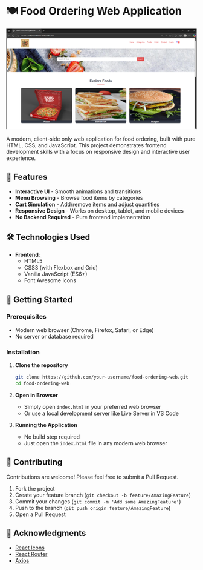 # 🍽️ Food Ordering Web Application

![Food Ordering Web App](img/Front%20look.png)

A modern, client-side only web application for food ordering, built with pure HTML, CSS, and JavaScript. This project demonstrates frontend development skills with a focus on responsive design and interactive user experience.

## 🚀 Features

- **Interactive UI** - Smooth animations and transitions
- **Menu Browsing** - Browse food items by categories
- **Cart Simulation** - Add/remove items and adjust quantities
- **Responsive Design** - Works on desktop, tablet, and mobile devices
- **No Backend Required** - Pure frontend implementation

## 🛠️ Technologies Used

- **Frontend**:
  - HTML5
  - CSS3 (with Flexbox and Grid)
  - Vanilla JavaScript (ES6+)
  - Font Awesome Icons

## 🚀 Getting Started

### Prerequisites

- Modern web browser (Chrome, Firefox, Safari, or Edge)
- No server or database required

### Installation

1. **Clone the repository**
   ```bash
   git clone https://github.com/your-username/food-ordering-web.git
   cd food-ordering-web
   ```

2. **Open in Browser**
   - Simply open `index.html` in your preferred web browser
   - Or use a local development server like Live Server in VS Code

3. **Running the Application**
   - No build step required
   - Just open the `index.html` file in any modern web browser



## 🤝 Contributing

Contributions are welcome! Please feel free to submit a Pull Request.

1. Fork the project
2. Create your feature branch (`git checkout -b feature/AmazingFeature`)
3. Commit your changes (`git commit -m 'Add some AmazingFeature'`)
4. Push to the branch (`git push origin feature/AmazingFeature`)
5. Open a Pull Request



## 🙏 Acknowledgments

- [React Icons](https://react-icons.github.io/react-icons/)
- [React Router](https://reactrouter.com/)
- [Axios](https://axios-http.com/)
